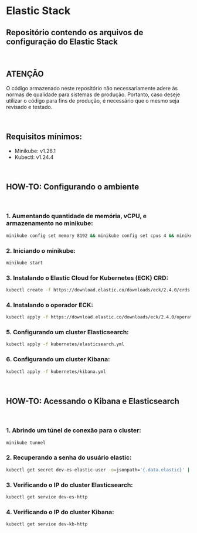 # **Elastic Stack**

## Repositório contendo os arquivos de configuração do Elastic Stack

<br>

## **ATENÇÃO**

O código armazenado neste repositório não necessariamente adere às normas de qualidade para sistemas de produção.
Portanto, caso deseje utilizar o código para fins de produção, é necessário que o mesmo seja revisado e testado.

<br>

## **Requisitos mínimos:**
- Minikube: v1.26.1
- Kubectl: v1.24.4

<br>

## HOW-TO: Configurando o ambiente
<br>

### 1. Aumentando quantidade de memória, vCPU, e armazenamento no minikube:
```bash
minikube config set memory 8192 && minikube config set cpus 4 && minikube config set disk-size 50g
```

### 2. Iniciando o minikube:
```bash
minikube start
```

### 3. Instalando o Elastic Cloud for Kubernetes (ECK) CRD:
```bash
kubectl create -f https://download.elastic.co/downloads/eck/2.4.0/crds.yaml
```

### 4. Instalando o operador ECK:
```bash
kubectl apply -f https://download.elastic.co/downloads/eck/2.4.0/operator.yaml
```

### 5. Configurando um cluster Elasticsearch:
```bash
kubectl apply -f kubernetes/elasticsearch.yml
```

### 6. Configurando um cluster Kibana:
```bash
kubectl apply -f kubernetes/kibana.yml
```

<br>

## HOW-TO: Acessando o Kibana e Elasticsearch

<br>

### 1. Abrindo um túnel de conexão para o cluster:
```bash
minikube tunnel
```

### 2. Recuperando a senha do usuário elastic:
```bash
kubectl get secret dev-es-elastic-user -o=jsonpath='{.data.elastic}' | base64 --decode; echo
```

### 3. Verificando o IP do cluster Elasticsearch:
```bash
kubectl get service dev-es-http
```

### 4. Verificando o IP do cluster Kibana:
```bash
kubectl get service dev-kb-http
```
